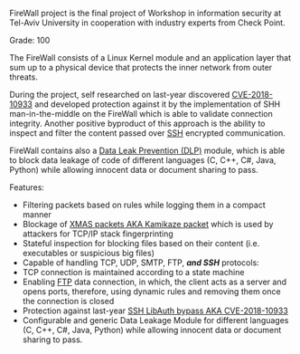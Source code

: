FireWall project is the final project of Workshop in information security at Tel-Aviv University in cooperation with industry experts from Check Point.

Grade: 100

The FireWall consists of a Linux Kernel module and an application layer that sum up to a physical device that protects the inner network from outer threats.

During the project, self researched on last-year discovered [CVE-2018-10933](https://nvd.nist.gov/vuln/detail/CVE-2018-10933) and developed protection against it by the implementation of SHH man-in-the-middle on the FireWall which is able to validate connection integrity. 
Another positive byproduct of this approach is the ability to inspect and filter the content passed over [SSH](https://en.wikipedia.org/wiki/Secure_Shell) encrypted communication.

FireWall contains also a [Data Leak Prevention (DLP)](https://en.wikipedia.org/wiki/Data_loss_prevention_software) module, which is able to block data leakage of code of different languages (C, C++, C#, Java, Python) while allowing innocent data or document sharing to pass.

Features:
* Filtering packets based on rules while logging them in a compact manner
* Blockage of [XMAS packets AKA Kamikaze packet](https://en.wikipedia.org/wiki/Christmas_tree_packet) which is used by attackers for TCP/IP stack fingerprinting
* Stateful inspection for blocking files based on their content (i.e. executables or suspicious big files)
* Capable of handling TCP, UDP, SMTP, FTP, ***and SSH*** protocols:
* TCP connection is maintained according to a state machine
* Enabling [FTP](https://en.wikipedia.org/wiki/File_Transfer_Protocol) data connection, in which, the client acts as a server and opens ports, therefore, using dynamic rules and removing them once the connection is closed
* Protection against last-year [SSH LibAuth bypass AKA CVE-2018-10933](https://nvd.nist.gov/vuln/detail/CVE-2018-10933)
* Configurable and generic Data Leakage Module for different languages (C, C++, C#, Java, Python) while allowing innocent data or document sharing to pass.
